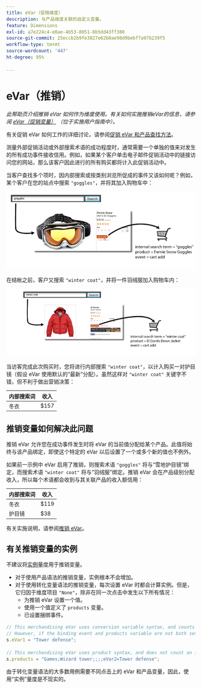 ```yaml
---
title: eVar（促销维度）
description: 与产品维度关联的自定义变量。
feature: Dimensions
exl-id: a7e224c4-e8ae-4b53-8051-8b5dd43ff380
source-git-commit: 25eccb2b9fe3827e62b0ae98d9bebf7a97b239f5
workflow-type: tm+mt
source-wordcount: '447'
ht-degree: 95%

---
```


# eVar（推销）

*此帮助页介绍推销 eVar 如何作为维度使用。有关如何实施推销eVar的信息，请参阅 [eVar（促销变量）](/help/implement/vars/page-vars/evar-merchandising.md) （位于实施用户指南中）。*

有关促销 eVar 如何工作的详细讨论，请参阅[促销 eVar 和产品查找方法](https://experienceleague.adobe.com/docs/analytics/admin/admin-tools/conversion-variables/merchandising-evars.html?lang=cn)。

测量外部促销活动或外部搜索术语的成功程度时，通常需要一个单独的值来对发生的所有成功事件接收信用。例如，如果某个客户单击电子邮件促销活动中的链接访问您的网站，那么该客户因此进行的所有购买都将计入此促销活动中。

当客户查找多个项时，因内部搜索或按类别浏览所促成的事件又该如何呢？例如，某个客户在您的站点中搜索 `"goggles"`，并将其加入购物车中：

![护目镜示例](assets/merch-example-goggles.png)

在结帐之前，客户又搜索 `"winter coat"`，并将一件羽绒服加入购物车内：

![外套示例](assets/merch-example-coat.png)

当访客完成此次购买时，您将进行内部搜索 `"winter coat"`，以计入购买一对护目镜（假设 eVar 使用默认的“最新”分配）。虽然这样对 `"winter coat"` 关键字不错，但不利于做出营销决策：

| 内部搜索词 | 收入 |
|---|---|
| 冬衣 | $157 |

## 推销变量如何解决此问题

推销 eVar 允许您在成功事件发生时将 eVar 的当前值分配给某个产品。此值将始终与该产品绑定，即使这个特定的 eVar 以后设置了一个或多个新的值也不例外。

如果前一示例中 eVar 启用了推销，则搜索术语 `"goggles"` 将与“雪地护目镜”绑定，而搜索术语 `"winter coat"` 将与“羽绒服”绑定。推销 eVar 会在产品级别分配收入，所以每个术语都会收到与其关联产品的收入额信用：

| 内部搜索词 | 收入 |
|---|---|
| 冬衣 | $119 |
| 护目镜 | $38 |

有关实施说明，请参阅[推销 eVar](/help/implement/vars/page-vars/evar-merchandising.md)。

## 有关推销变量的实例

不建议将[实例](../metrics/instances.md)量度用于推销变量。

* 对于使用产品语法的推销变量，实例根本不会增加。
* 对于使用转化变量语法的推销变量，每次设置 eVar 时都会计算实例。但是，它归因于维度项目 `"None"`，除非在同一次点击中发生以下所有情况：
   * 为推销 eVar 设置一个值。
   * 使用一个值定义了 `products` 变量。
   * 已设置捆绑事件。

```js
// This merchandising eVar uses conversion variable syntax, and counts an instance.
// However, if the binding event and products variable are not both set, the instance attributes to "None".
s.eVar1 = "Tower defense";

// This merchandising eVar uses product syntax, and does not count an instance.
s.products = "Games;Wizard tower;;;;eVar2=Tower defense";
```

由于转化变量语法的大多数用例需要不同点击上的 eVar 和产品变量，因此，使用“实例”量度是不现实的。
